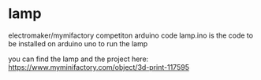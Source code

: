 # lamp
electromaker/mymifactory competiton arduino code
lamp.ino is the code to be installed on arduino uno to run the lamp

you can find the lamp and the project here: https://www.myminifactory.com/object/3d-print-117595

